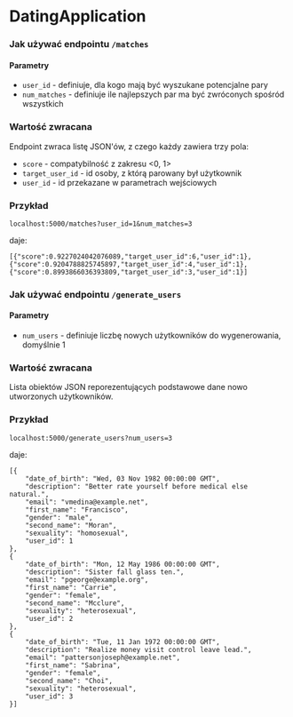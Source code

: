 # DatingApplication

### Jak używać endpointu `/matches`

#### Parametry
+ `user_id` - definiuje, dla kogo mają być wyszukane potencjalne pary
+ `num_matches` - definiuje ile najlepszych par ma być zwróconych spośród wszystkich

### Wartość zwracana

Endpoint zwraca listę JSON'ów, z czego każdy zawiera trzy pola:
+ `score` - compatybilność z zakresu <0, 1>
+ `target_user_id` - id osoby, z którą parowany był użytkownik
+ `user_id` - id przekazane w parametrach wejściowych

### Przykład

`localhost:5000/matches?user_id=1&num_matches=3`

daje:

`[{"score":0.9227024042076089,"target_user_id":6,"user_id":1},{"score":0.9204788825745897,"target_user_id":4,"user_id":1},{"score":0.8993866036393809,"target_user_id":3,"user_id":1}]`

### Jak używać endpointu `/generate_users`

#### Parametry
+ `num_users` - definiuje liczbę nowych użytkowników do wygenerowania, domyślnie 1

### Wartość zwracana

Lista obiektów JSON reporezentujących podstawowe dane nowo utworzonych użytkowników.

### Przykład

`localhost:5000/generate_users?num_users=3`

daje:

    [{
        "date_of_birth": "Wed, 03 Nov 1982 00:00:00 GMT",
        "description": "Better rate yourself before medical else natural.",
        "email": "vmedina@example.net",
        "first_name": "Francisco",
        "gender": "male",
        "second_name": "Moran",
        "sexuality": "homosexual",
        "user_id": 1
    },
    {
        "date_of_birth": "Mon, 12 May 1986 00:00:00 GMT",
        "description": "Sister fall glass ten.",
        "email": "pgeorge@example.org",
        "first_name": "Carrie",
        "gender": "female",
        "second_name": "Mcclure",
        "sexuality": "heterosexual",
        "user_id": 2
    },
    {
        "date_of_birth": "Tue, 11 Jan 1972 00:00:00 GMT",
        "description": "Realize money visit control leave lead.",
        "email": "pattersonjoseph@example.net",
        "first_name": "Sabrina",
        "gender": "female",
        "second_name": "Choi",
        "sexuality": "heterosexual",
        "user_id": 3
    }]
